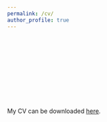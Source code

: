 ```yaml
---
permalink: /cv/
author_profile: true
---
```

<object data="https://carlsonrw.github.io/_pages/Carlson_CV.pdf" type="application/pdf" width="650px" height="650px">
    <embed src="https://carlsonrw.github.io/_pages/Carlson_CV.pdf">
        <p>My CV can be downloaded <a href="https://carlsonrw.github.io/_pages/Carlson_CV.pdf">here</a>.</p> 
</object>
